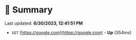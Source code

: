 # 📖 Summary
Last updated: **6/30/2023, 12:41:51 PM**

- `GET` [https://google.com](https://google.com) - **Up** (354ms)
